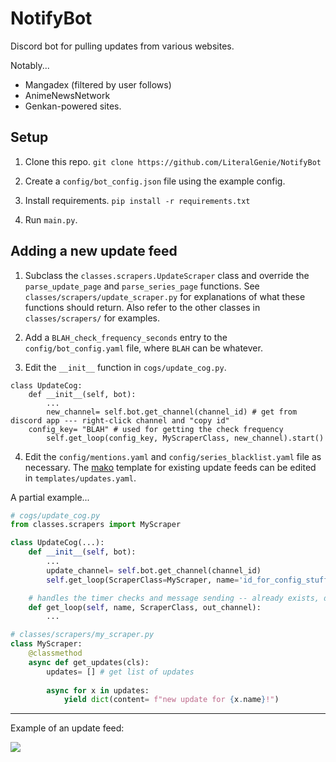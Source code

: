 # NotifyBot

Discord bot for pulling updates from various websites. 

Notably...
- Mangadex (filtered by user follows)
- AnimeNewsNetwork
- Genkan-powered sites.

## Setup

1. Clone this repo. `git clone https://github.com/LiteralGenie/NotifyBot`

2. Create a `config/bot_config.json` file using the example config.

3. Install requirements. `pip install -r requirements.txt`

4. Run `main.py`.

## Adding a new update feed

1. Subclass the `classes.scrapers.UpdateScraper` class and override the `parse_update_page` and `parse_series_page` functions. See `classes/scrapers/update_scraper.py` for explanations of what these functions should return. Also refer to the other classes in `classes/scrapers/` for examples.

2. Add a `BLAH_check_frequency_seconds` entry to the `config/bot_config.yaml` file, where `BLAH` can be whatever.

3. Edit the `__init__` function in `cogs/update_cog.py`.
```
class UpdateCog:
    def __init__(self, bot):
        ...
        new_channel= self.bot.get_channel(channel_id) # get from discord app --- right-click channel and "copy id"
	config_key= "BLAH" # used for getting the check frequency
        self.get_loop(config_key, MyScraperClass, new_channel).start()
```

4. Edit the `config/mentions.yaml` and `config/series_blacklist.yaml` file as necessary. The [mako](https://www.makotemplates.org/) template for existing update feeds can be edited in `templates/updates.yaml`.

A partial example...

```py
# cogs/update_cog.py
from classes.scrapers import MyScraper

class UpdateCog(...):
    def __init__(self, bot):
        ...
        update_channel= self.bot.get_channel(channel_id)
        self.get_loop(ScraperClass=MyScraper, name='id_for_config_stuff', out_channel=update_channel).start()

    # handles the timer checks and message sending -- already exists, don't need to create
    def get_loop(self, name, ScraperClass, out_channel):
        ... 

# classes/scrapers/my_scraper.py
class MyScraper:
    @classmethod
    async def get_updates(cls):
        updates= [] # get list of updates
        
        async for x in updates:
            yield dict(content= f"new update for {x.name}!")
```


----

Example of an update feed:

<img src=https://files.catbox.moe/rmbi0q.png></img>
